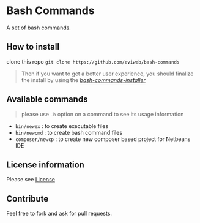 Bash Commands
=============
A set of bash commands.    

How to install
--------------
clone this repo `git clone https://github.com/eviweb/bash-commands`
> Then if you want to get a better user experience, you should finalize the install by using the *[bash-commands-installer](https://github.com/eviweb/bash-commands-installer)*

Available commands
------------------
> please use `-h` option on a command to see its usage information    
    
* `bin/newex` : to create executable files    
* `bin/newcmd` : to create bash command files    
* `composer/newcp` : to create new composer based project for Netbeans IDE    

License information
-------------------
Please see [License](LICENSE)    

Contribute
----------
Feel free to fork and ask for pull requests.    
